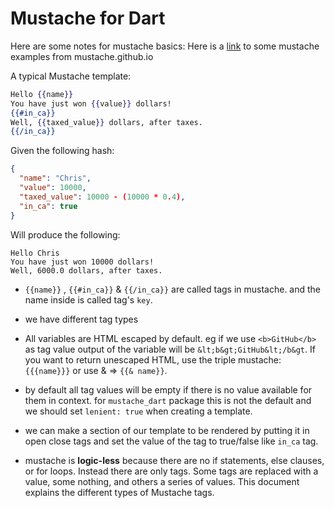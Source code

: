 # Mustache for Dart

Here are some notes for mustache basics:
Here is a [link](https://mustache.github.io/mustache.5.html) to some mustache examples from mustache.github.io 

A typical Mustache template:
```mustache
Hello {{name}}
You have just won {{value}} dollars!
{{#in_ca}}
Well, {{taxed_value}} dollars, after taxes.
{{/in_ca}}
```
Given the following hash:
```json
{
  "name": "Chris",
  "value": 10000,
  "taxed_value": 10000 - (10000 * 0.4),
  "in_ca": true
}
```
Will produce the following:
```text
Hello Chris
You have just won 10000 dollars!
Well, 6000.0 dollars, after taxes.
```


- `{{name}}` , `{{#in_ca}}` & `{{/in_ca}}` are called tags in mustache. and the name inside is called tag's `key`.
- we have different tag types 

- All variables are HTML escaped by default. eg if we use `<b>GitHub</b>` as tag value output of the variable will be `&lt;b&gt;GitHub&lt;/b&gt`. If you want to return unescaped HTML, use the triple mustache: `{{{name}}}` or use & => `{{& name}}`.
- by default all tag values will be empty if there is no value available for them in context. for `mustache_dart` package this is not 
the default and we should set `lenient: true` when creating a template. 
- we can make a section of our template to be rendered by putting it in open close tags and set the value of the tag to true/false like `in_ca` tag.
- mustache is **logic-less** because there are no if statements, else clauses, or for loops. Instead there are only tags. Some tags are replaced with a value, some nothing, and others a series of values. This document explains the different types of Mustache tags.